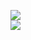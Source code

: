 [![](https://img.shields.io/badge/Made%20With-Github%20Spray-lightgrey.svg?style=for-the-badge&logo=github)](https://github.com/Annihil/github-spray#2638)  
[![](https://i.imgur.com/2DrTn0Z.gif)](https://github.com/Annihil/github-spray)